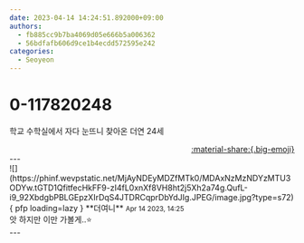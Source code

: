 ```yaml
---
date: 2023-04-14 14:24:51.892000+09:00
authors:
  - fb885cc9b7ba4069d05e666b5a006362
  - 56bdfafb606d9ce1b4ecdd572595e242
categories:
  - Seoyeon
---
```


# 0-117820248

<div class="post-container" markdown="1">
<div class="content-container md-sidebar__scrollwrap" markdown="1">

학교 수학실에서 자다 눈뜨니 찾아온 더연 24세

</div>
</div>

<div style="text-align: right;" markdown="1">
<a href="https://weverse.io/fromis9/fanpost/0-117820248" style="text-align: right;">:material-share:{.big-emoji}</a>
</div>
---

<div class="comments-container md-sidebar__scrollwrap" markdown="1">
<div class="comment" markdown="1">
<div class='id-container' markdown="1">
![](https://phinf.wevpstatic.net/MjAyNDEyMDZfMTk0/MDAxNzMzNDYzMTU3ODYw.tGTD1QfitfecHkFF9-zI4fL0xnXf8VH8ht2j5Xh2a74g.QufL-i9_92XbdgbPBLGEpzXIrDqS4JTDRCqprDbYdJIg.JPEG/image.jpg?type=s72){ pfp loading=lazy }
**<span class="artist">더여니</span>** <small>Apr 14 2023, 14:25</small><br>
</div>
<div class='comment-body' markdown="1">
앗 하지만 이만 가볼게..⭐️
</div>
</div>
</div>
---
